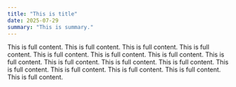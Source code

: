 ```yaml
---
title: "This is title"
date: 2025-07-29
summary: "This is summary."
---
```


This is full content. This is full content. This is full content.  This is full content. This is full content. This is full content. This is full content. This is full content. This is full content. This is full content. This is full content. This is full content. This is full content. This is full content. This is full content. This is full content. 